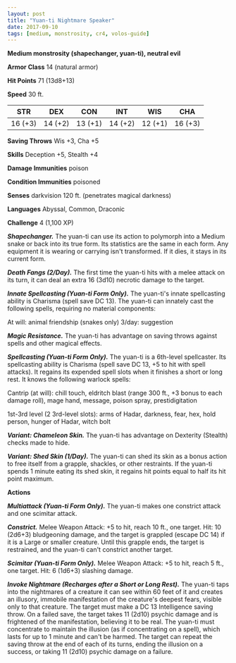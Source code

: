 ```yaml
---
layout: post
title: "Yuan-ti Nightmare Speaker"
date: 2017-09-10
tags: [medium, monstrosity, cr4, volos-guide]
---
```


**Medium monstrosity (shapechanger, yuan-ti), neutral evil**

**Armor Class** 14 (natural armor)

**Hit Points** 71 (13d8+13)

**Speed** 30 ft.

|   STR   |   DEX   |   CON   |   INT   |   WIS   |   CHA   |
|:-----:|:-----:|:-----:|:-----:|:-----:|:-----:|
| 16 (+3) | 14 (+2) | 13 (+1) | 14 (+2) | 12 (+1) | 16 (+3) |

**Saving Throws** Wis +3, Cha +5

**Skills** Deception +5, Stealth +4

**Damage Immunities** poison

**Condition Immunities** poisoned

**Senses** darkvision 120 ft. (penetrates magical darkness)

**Languages** Abyssal, Common, Draconic

**Challenge** 4 (1,100 XP)

***Shapechanger.*** The yuan-ti can use its action to polymorph into a Medium snake or back into its true form. Its statistics are the same in each form. Any equipment it is wearing or carrying isn't transformed. If it dies, it stays in its current form.

***Death Fangs (2/Day).*** The first time the yuan-ti hits with a melee attack on its turn, it can deal an extra 16 (3d10) necrotic damage to the target.

***Innate Spellcasting (Yuan-ti Form Only).*** The yuan-ti's innate spellcasting ability is Charisma (spell save DC 13). The yuan-ti can innately cast the following spells, requiring no material components:

At will: animal friendship (snakes only) 3/day: suggestion

***Magic Resistance.*** The yuan-ti has advantage on saving throws against spells and other magical effects.

***Spellcasting (Yuan-ti Form Only).*** The yuan-ti is a 6th-level spellcaster. Its spellcasting ability is Charisma (spell save DC 13, +5 to hit with spell attacks). It regains its expended spell slots when it finishes a short or long rest. It knows the following warlock spells:

Cantrip (at will): chill touch, eldritch blast (range 300 ft., +3 bonus to each damage roll), mage hand, message, poison spray, prestidigitation

1st-3rd level (2 3rd-level slots): arms of Hadar, darkness, fear, hex, hold person, hunger of Hadar, witch bolt

***Variant: Chameleon Skin.*** The yuan-ti has advantage on Dexterity (Stealth) checks made to hide.

***Variant: Shed Skin (1/Day).*** The yuan-ti can shed its skin as a bonus action to free itself from a grapple, shackles, or other restraints. If the yuan-ti spends 1 minute eating its shed skin, it regains hit points equal to half its hit point maximum.

**Actions**

***Multiattack (Yuan-ti Form Only).*** The yuan-ti makes one constrict attack and one scimitar attack.

***Constrict.*** Melee Weapon Attack: +5 to hit, reach 10 ft., one target. Hit: 10 (2d6+3) bludgeoning damage, and the target is grappled (escape DC 14) if it is a Large or smaller creature. Until this grapple ends, the target is restrained, and the yuan-ti can't constrict another target.

***Scimitar (Yuan-ti Form Only).*** Melee Weapon Attack: +5 to hit, reach 5 ft., one target. Hit: 6 (1d6+3) slashing damage.

***Invoke Nightmare (Recharges after a Short or Long Rest).*** The yuan-ti taps into the nightmares of a creature it can see within 60 feet of it and creates an illusory, immobile manifestation of the creature's deepest fears, visible only to that creature. The target must make a DC 13 Intelligence saving throw. On a failed save, the target takes 11 (2d10) psychic damage and is frightened of the manifestation, believing it to be real. The yuan-ti must concentrate to maintain the illusion (as if concentrating on a spell), which lasts for up to 1 minute and can't be harmed. The target can repeat the saving throw at the end of each of its turns, ending the illusion on a success, or taking 11 (2d10) psychic damage on a failure.


